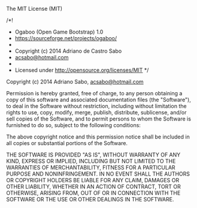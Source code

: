 The MIT License (MIT)

/*!
 * Ogaboo (Open Game Bootstrap) 1.0
 * https://sourceforge.net/projects/ogaboo/
 *
 * Copyright (c) 2014 Adriano de Castro Sabo
 * acsabo@hotmail.com
 *
 * Licensed under http://opensource.org/licenses/MIT
 */
 
Copyright (c) 2014 Adriano Sabo, acsabo@hotmail.com

Permission is hereby granted, free of charge, to any person obtaining a copy
of this software and associated documentation files (the "Software"), to deal
in the Software without restriction, including without limitation the rights
to use, copy, modify, merge, publish, distribute, sublicense, and/or sell
copies of the Software, and to permit persons to whom the Software is
furnished to do so, subject to the following conditions:

The above copyright notice and this permission notice shall be included in
all copies or substantial portions of the Software.

THE SOFTWARE IS PROVIDED "AS IS", WITHOUT WARRANTY OF ANY KIND, EXPRESS OR
IMPLIED, INCLUDING BUT NOT LIMITED TO THE WARRANTIES OF MERCHANTABILITY,
FITNESS FOR A PARTICULAR PURPOSE AND NONINFRINGEMENT. IN NO EVENT SHALL THE
AUTHORS OR COPYRIGHT HOLDERS BE LIABLE FOR ANY CLAIM, DAMAGES OR OTHER
LIABILITY, WHETHER IN AN ACTION OF CONTRACT, TORT OR OTHERWISE, ARISING FROM,
OUT OF OR IN CONNECTION WITH THE SOFTWARE OR THE USE OR OTHER DEALINGS IN
THE SOFTWARE.

